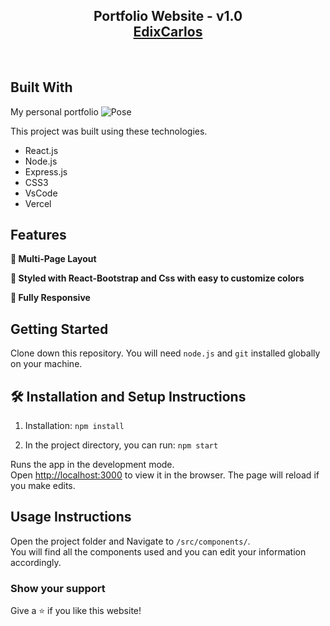 <h2 align="center">
  Portfolio Website - v1.0<br/>
  <a href="#" target="_blank">EdixCarlos</a>
</h2>
<div align="center">
  <!-- <img alt="Demo" src="./Images/readme-img1.png" /> -->
  

</div>

<br/>


## Built With

My personal portfolio 
![Pose](https://user-images.githubusercontent.com/74202934/156461003-ca39f52f-46bc-44e1-bece-33f99a80544d.svg)

This project was built using these technologies.

- React.js
- Node.js
- Express.js
- CSS3
- VsCode
- Vercel

## Features

**📖 Multi-Page Layout**

**🎨 Styled with React-Bootstrap and Css with easy to customize colors**

**📱 Fully Responsive**

## Getting Started

Clone down this repository. You will need `node.js` and `git` installed globally on your machine.

## 🛠 Installation and Setup Instructions

1. Installation: `npm install`

2. In the project directory, you can run: `npm start`

Runs the app in the development mode.\
Open [http://localhost:3000](http://localhost:3000) to view it in the browser.
The page will reload if you make edits.

## Usage Instructions

Open the project folder and Navigate to `/src/components/`. <br/>
You will find all the components used and you can edit your information accordingly.

### Show your support

Give a ⭐ if you like this website!

<!-- <a href="https://www.buymeacoffee.com/EdixCarlos" target="_blank"><img src="https://cdn.buymeacoffee.com/buttons/v2/default-violet.png" alt="Buy Me A Coffee" height= "60px" width= "217px" ></a> -->
